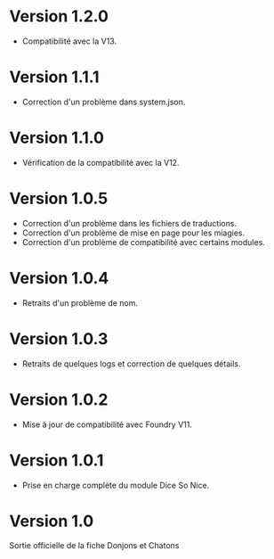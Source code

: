 # Version 1.2.0
- Compatibilité avec la V13.

# Version 1.1.1
- Correction d'un problème dans system.json.

# Version 1.1.0
- Vérification de la compatibilité avec la V12.

# Version 1.0.5
- Correction d'un problème dans les fichiers de traductions.
- Correction d'un problème de mise en page pour les miagies.
- Correction d'un problème de compatibilité avec certains modules.

# Version 1.0.4
- Retraits d'un problème de nom.

# Version 1.0.3
- Retraits de quelques logs et correction de quelques détails.

# Version 1.0.2
- Mise à jour de compatibilité avec Foundry V11.

# Version 1.0.1
- Prise en charge complète du module Dice So Nice.

# Version 1.0
Sortie officielle de la fiche Donjons et Chatons